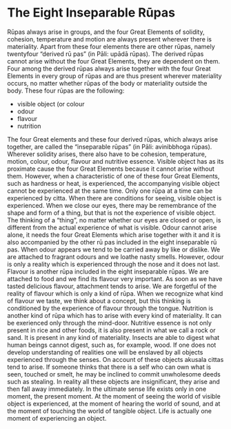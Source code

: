 # The Eight Inseparable Rūpas

Rūpas always arise in groups, and the four Great Elements of solidity,
cohesion, temperature and motion are always present wherever there is
materiality. Apart from these four elements there are other rūpas,
namely twentyfour “derived rū pas” (in Pāli: upādā rūpas). The derived
rūpas cannot arise without the four Great Elements, they are dependent
on them. Four among the derived rūpas always arise together with the
four Great Elements in every group of rūpas and are thus present
wherever materiality occurs, no matter whether rūpas of the body or
materiality outside the body. These four rūpas are the following:

-   visible object (or colour
-   odour
-   flavour
-   nutrition

The four Great elements and these four derived rūpas, which always arise
together, are called the “inseparable rūpas” (in Pāli: avinibbhoga
rūpas). Wherever solidity arises, there also have to be cohesion,
temperature, motion, colour, odour, flavour and nutritive essence.
Visible object has as its proximate cause the four Great Elements
because it cannot arise without them. However, when a characteristic of
one of these four Great Elements, such as hardness or heat, is
experienced, the accompanying visible object cannot be experienced at
the same time. Only one rūpa at a time can be experienced by citta. When
there are conditions for seeing, visible object is experienced. When we
close our eyes, there may be remembrance of the shape and form of a
thing, but that is not the experience of visible object. The thinking of
a “thing”, no matter whether our eyes are closed or open, is different
from the actual experience of what is visible. Odour cannot arise alone,
it needs the four Great Elements which arise together with it and it is
also accompanied by the other rū pas included in the eight inseparable
rū pas. When odour appears we tend to be carried away by like or
dislike. We are attached to fragrant odours and we loathe nasty smells.
However, odour is only a reality which is experienced through the nose
and it does not last. Flavour is another rūpa included in the eight
inseparable rūpas. We are attached to food and we find its flavour very
important. As soon as we have tasted delicious flavour, attachment tends
to arise. We are forgetful of the reality of flavour which is only a
kind of rūpa. When we recognize what kind of flavour we taste, we think
about a concept, but this thinking is conditioned by the experience of
flavour through the tongue. Nutrition is another kind of rūpa which has
to arise with every kind of materiality. It can be exerienced only
through the mind-door. Nutritive essence is not only present in rice and
other foods, it is also present in what we call a rock or sand. It is
present in any kind of materiality. Insects are able to digest what
human beings cannot digest, such as, for example, wood. If one does not
develop understanding of realities one will be enslaved by all objects
experienced through the senses. On account of these objects akusala
cittas tend to arise. If someone thinks that there is a self who can own
what is seen, touched or smelt, he may be inclined to commit unwholesome
deeds such as stealing. In reality all these objects are insignificant,
they arise and then fall away immediately. In the ultimate sense life
exists only in one moment, the present moment. At the moment of seeing
the world of visible object is experienced, at the moment of hearing the
world of sound, and at the moment of touching the world of tangible
object. Life is actually one moment of experiencing an object.

